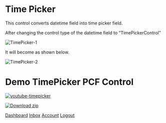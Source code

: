 # Time Picker

This control converts datetime field into time picker field.

After changing the control type of the datetime field to “TimePickerControl”

![TimePicker-1](https://user-images.githubusercontent.com/90428984/196408761-c7a6f19f-edf5-47ab-9587-e57148a7f6c9.png)

It will become as shown below.

![TimePicker-2](https://user-images.githubusercontent.com/90428984/196408790-777db19f-1344-4bf5-bcc6-c273189ff88b.png)

# Demo TimePicker PCF Control

[![youtube-timepicker](https://user-images.githubusercontent.com/90428984/196424359-1a172c6d-a9f4-4e8f-9dca-50004a7a3320.png)](https://www.youtube.com/watch?v=apItceOl36g)

[![Download zip](https://custom-icon-badges.herokuapp.com/badge/-Download-green?style=for-the-badge&logo=download&logoColor=white "Download zip")](https://marketplace.bevercrm.com/pcf-controls/4)



<div class="button-group minor-group">
    <a href="#" class="button primary">Dashboard</a>
    <a href="#" class="button">Inbox</a>
    <a href="#" class="button">Account</a>
    <a href="#" class="button">Logout</a>
</div>

